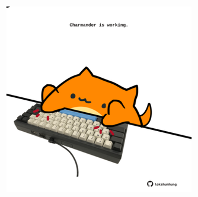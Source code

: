 <!-- built at 30/01/2024, 09:00:42 UTC -->
<p align="center">
  <img width="500" height="500" src="./ReadmeImage.svg">
</p>
